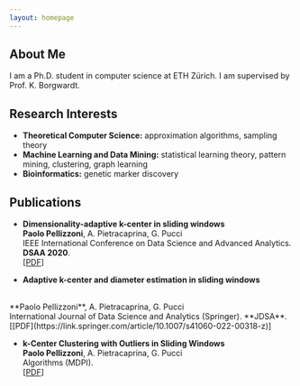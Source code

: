 ```yaml
---
layout: homepage
---
```


## About Me

I am a Ph.D. student in computer science at ETH Zürich. I am supervised by Prof. K. Borgwardt.

## Research Interests

- **Theoretical Computer Science:** approximation algorithms, sampling theory
- **Machine Learning and Data Mining:** statistical learning theory, pattern mining, clustering, graph learning
- **Bioinformatics:** genetic marker discovery


## Publications

- **Dimensionality-adaptive k-center in sliding windows**
  <br>
  **Paolo Pellizzoni**, A. Pietracaprina, G. Pucci
  <br>
  IEEE International Conference on Data Science and Advanced Analytics. **DSAA 2020**.
  <br>
  [[PDF](https://ieeexplore.ieee.org/abstract/document/9260003)]
  
 - **Adaptive k-center and diameter estimation in sliding windows**
  <br>
  **Paolo Pellizzoni**, A. Pietracaprina, G. Pucci
  <br>
  International Journal of Data Science and Analytics (Springer). **JDSA**.
  <br>
  [[PDF](https://link.springer.com/article/10.1007/s41060-022-00318-z)]
  
- **k-Center Clustering with Outliers in Sliding Windows**
  <br>
  **Paolo Pellizzoni**, A. Pietracaprina, G. Pucci
  <br>
  Algorithms (MDPI).
  <br>
  [[PDF](https://www.mdpi.com/1999-4893/15/2/52)]
